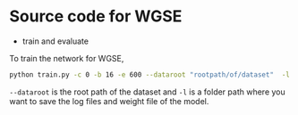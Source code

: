 # Source code for WGSE

* train and evaluate

To train the network for WGSE,

``` bash
python train.py -c 0 -b 16 -e 600 --dataroot "rootpath/of/dataset"  -l "folder/for/save/logfiles"
```

`--dataroot` is the root path of the dataset and `-l` is a folder path where you want to save the log files and weight file of the model.